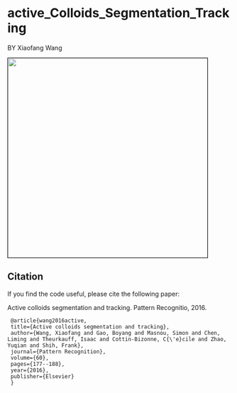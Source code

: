 # active_Colloids_Segmentation_Tracking
BY Xiaofang Wang

<img class="alignnone size-full wp-image-232" src="ours2.gif" style="border: 1px solid #000000; display: block;" alt="" width="450" />

## Citation
If you find the code  useful, please cite the following paper:


Active colloids segmentation and tracking. Pattern Recognitio, 2016.

     @article{wang2016active,
     title={Active colloids segmentation and tracking},
     author={Wang, Xiaofang and Gao, Boyang and Masnou, Simon and Chen, Liming and Theurkauff, Isaac and Cottin-Bizonne, C{\'e}cile and Zhao,   Yuqian and Shih, Frank},
     journal={Pattern Recognition},
     volume={60},
     pages={177--188},
     year={2016},
     publisher={Elsevier}
     }
   
